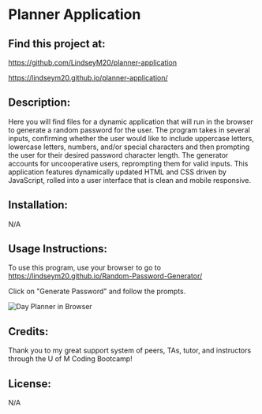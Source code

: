 # Planner Application


## Find this project at: 

https://github.com/LindseyM20/planner-application

https://lindseym20.github.io/planner-application/



## Description:

Here you will find files for a dynamic application that will run in the browser to generate a random password for the user. The program takes in several inputs, confirming whether the user would like to include uppercase letters, lowercase letters, numbers, and/or special characters and then prompting the user for their desired password character length. The generator accounts for uncooperative users, reprompting them for valid inputs. This application features dynamically updated HTML and CSS driven by JavaScript, rolled into a user interface that is clean and mobile responsive.


## Installation:

N/A


## Usage Instructions:

To use this program, use your browser to go to https://lindseym20.github.io/Random-Password-Generator/

Click on "Generate Password" and follow the prompts.

![Day Planner in Browser](https://drive.google.com/file/d/15uwC95hjPWpujos224T44hR-ATJp-mMf/view.gif)


## Credits:

Thank you to my great support system of peers, TAs, tutor, and instructors through the U of M Coding Bootcamp!


## License:

N/A

